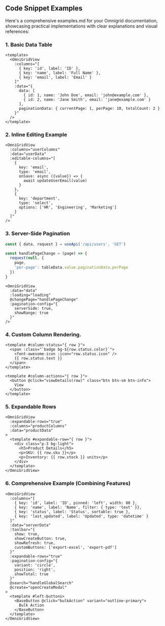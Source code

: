 ## Code Snippet Examples

Here's a comprehensive examples.md for your Omnigrid documentation, showcasing practical implementations with clear explanations and visual references:


### 1. Basic Data Table

```vue
<template>
  <OmniGridView
    :columns="[
      { key: 'id', label: 'ID' },
      { key: 'name', label: 'Full Name' },
      { key: 'email', label: 'Email' }
    ]"
    :data="{
      data: [
        { id: 1, name: 'John Doe', email: 'john@example.com' },
        { id: 2, name: 'Jane Smith', email: 'jane@example.com' }
      ],
      paginationData: { currentPage: 1, perPage: 10, totalCount: 2 }
    }"
  />
</template>
```

### 2. Inline Editing Example

```vue
<OmniGridView
  :columns="userColumns"
  :data="userData"
  :editable-columns="[
    { 
      key: 'email', 
      type: 'email',
      onSave: async ({value}) => {
        await updateUserEmail(value)
      }
    },
    {
      key: 'department',
      type: 'select',
      options: ['HR', 'Engineering', 'Marketing']
    }
  ]"
/>
```

### 3. Server-Side Pagination

```js
const { data, request } = useApi('/api/users', 'GET')

const handlePageChange = (page) => {
  request(null, { 
    page,
    'per-page': tableData.value.paginationData.perPage
  })
}
```

```vue
<OmniGridView
  :data="data"
  :loading="loading"
  @changePage="handlePageChange"
  :pagination-config="{
    serverSide: true,
    showRange: true
  }"
/>
```

### 4. Custom Column Rendering.
```vue
<template #column-status="{ row }">
  <span :class="`badge bg-${row.status.color}`">
    <font-awesome-icon :icon="row.status.icon" />
    {{ row.status.text }}
  </span>
</template>

<template #column-actions="{ row }">
  <button @click="viewDetails(row)" class="btn btn-sm btn-info">
    View
  </button>
</template>
```

### 5. Expandable Rows

```vue
<OmniGridView
  :expandable-rows="true"
  :columns="productColumns"
  :data="productData"
>
  <template #expandable-row="{ row }">
    <div class="p-3 bg-light">
      <h5>Product Details</h5>
      <p>SKU: {{ row.sku }}</p>
      <p>Inventory: {{ row.stock }} units</p>
    </div>
  </template>
</OmniGridView>
```

### 6. Comprehensive Example (Combining Features)

```vue
<OmniGridView
  :columns="[
    { key: 'id', label: 'ID', pinned: 'left', width: 80 },
    { key: 'name', label: 'Name', filter: { type: 'text' }},
    { key: 'status', label: 'Status', sortable: true },
    { key: 'last_updated', label: 'Updated', type: 'datetime' }
  ]"
  :data="serverData"
  :toolbar="{
    show: true,
    showCreateButton: true,
    showRefresh: true,
    customButtons: ['export-excel', 'export-pdf']
  }"
  :expandable-rows="true"
  :pagination-config="{
    variant: 'circle',
    position: 'right',
    showTotal: true
  }"
  @search="handleGlobalSearch"
  @create="openCreateModal"
>
  <template #left-buttons>
    <BaseButton @click="bulkAction" variant="outline-primary">
      Bulk Action
    </BaseButton>
  </template>
</OmniGridView>
```